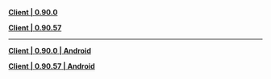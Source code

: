 **[Client | 0.90.0](https://autopatchcn.bhsr.com/client/cn/20230202112711_Gqh20JqTKF8yCY7c/StarRail_0.90.0.zip)**  

**[Client | 0.90.57](https://autopatchcn.bhsr.com/client/beta/20230330153817_YxOUaVVZazduQXmk/StarRail_0.90.57.zip)**

---

**[Client | 0.90.0 | Android](https://autopatchcn.bhsr.com/client/cn/20230202112711_Gqh20JqTKF8yCY7c/StarRail_0.90.0.apk)** 

**[Client | 0.90.57 | Android](https://autopatchcn.bhsr.com/client/beta/20230330153817_YxOUaVVZazduQXmk/StarRail_0.90.57.apk)** 